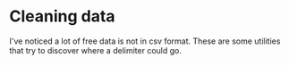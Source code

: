 Cleaning data
=============

I've noticed a lot of free data is not in csv format.
These are some utilities that try to discover where a delimiter could go.
